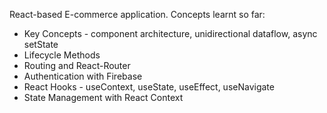 React-based E-commerce application. Concepts learnt so far:

- Key Concepts - component architecture, unidirectional dataflow, async setState
- Lifecycle Methods
- Routing and React-Router
- Authentication with Firebase 
- React Hooks - useContext, useState, useEffect, useNavigate 
- State Management with React Context

